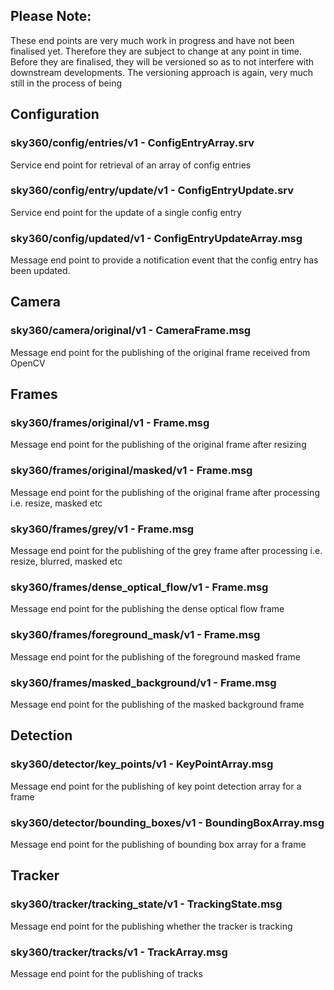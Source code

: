 ## Please Note: 
These end points are very much work in progress and have not been finalised yet. Therefore they are subject to change at any point in time. Before they are finalised, they will be versioned so as to not interfere with downstream developments. The versioning approach is again, very much still in the process of being 

## Configuration

### sky360/config/entries/v1 - ConfigEntryArray.srv
Service end point for retrieval of an array of config entries

### sky360/config/entry/update/v1 - ConfigEntryUpdate.srv
Service end point for the update of a single config entry

### sky360/config/updated/v1 - ConfigEntryUpdateArray.msg
Message end point to provide a notification event that the config entry has been updated.

## Camera

### sky360/camera/original/v1 - CameraFrame.msg
Message end point for the publishing of the original frame received from OpenCV

## Frames

### sky360/frames/original/v1 - Frame.msg
Message end point for the publishing of the original frame after resizing

### sky360/frames/original/masked/v1 - Frame.msg
Message end point for the publishing of the original frame after processing i.e. resize, masked etc

### sky360/frames/grey/v1 - Frame.msg
Message end point for the publishing of the grey frame after processing i.e. resize, blurred, masked etc

### sky360/frames/dense_optical_flow/v1 - Frame.msg
Message end point for the publishing the dense optical flow frame

### sky360/frames/foreground_mask/v1 - Frame.msg
Message end point for the publishing of the foreground masked frame

### sky360/frames/masked_background/v1 - Frame.msg
Message end point for the publishing of the masked background frame

## Detection

### sky360/detector/key_points/v1 - KeyPointArray.msg
Message end point for the publishing of key point detection array for a frame

### sky360/detector/bounding_boxes/v1 - BoundingBoxArray.msg
Message end point for the publishing of bounding box array for a frame

## Tracker

### sky360/tracker/tracking_state/v1 - TrackingState.msg
Message end point for the publishing whether the tracker is tracking

### sky360/tracker/tracks/v1 - TrackArray.msg
Message end point for the publishing of tracks
